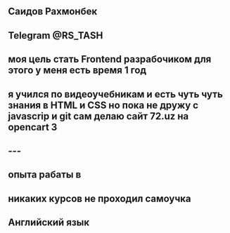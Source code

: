 ## Саидов Рахмонбек    
## Telegram @RS_TASH
## моя цель стать Frontend разрабочиком для этого у меня есть время 1 год 
## я учился по видеоучебникам и есть чуть чуть знания в HTML и CSS но пока не дружу с javascrip и git сам делаю сайт 72.uz на opencart 3
##   ---
## опыта рабаты в 
## никаких курсов не проходил самоучка
## Английский язык 
